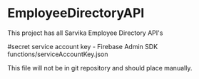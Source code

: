 # EmployeeDirectoryAPI
This project has all Sarvika Employee Directory API's

#secret service account key - Firebase Admin SDK
functions/serviceAccountKey.json

This file will not be in git repository and should place manually.
